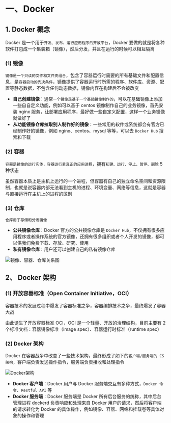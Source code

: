 # 一、Docker

## 1. Docker 概念

Docker 是一个用于`开发、发布、运行应用程序的开放平台`，Docker 要做的就是将各种软件打包成一个集装箱（镜像），然后分发，并且在运行的时候可以相互隔离

### (1) 镜像

`镜像是一个只读的文件和文件夹组合`，包含了容器运行时需要的所有基础文件和配置信息，是`容器启动的先决条件`，镜像提供了容器运行时所需的程序、软件库、资源、配置等静态数据，不包含任何动态数据，镜像内容在构建后不会被改变

* **自己创建镜像**：通常`一个镜像是基于一个基础镜像制作的`，可以在基础镜像上添加一些自自定义功能，例如可以基于 centos 镜像制作自己的业务镜像，首先安装 nginx 服务，让部署应用程序，最好做一些自定义配置，这样一个业务镜像就做好了
* **从功能镜像仓库拉取别人制作好的镜像**：一些常用的软件或系统都会有官方已经制作好的镜像，例如 nginx、centos、mysql 等等，可以去 `Docker Hub` 搜索和下载

### (2) 容器

`容器是镜像的运行实体，容器运行着真正的应用进程`，拥有`初建、运行、停止、暂停、删除` 5 种状态

虽然容器本质上是主机上运行的一个进程，但容器有自己的独立命名空间和资源限制，也就是说容器内部无法看到主机的进程、环境变量、网络等信息，这就是容器与直接运行在主机上的进程的区别

### (3) 仓库

`仓库用于存储和分发镜像`

* **公共镜像仓库**：Docker 官方的公共镜像仓库是 `Docker Hub`，不仅拥有很多应用程序或者操作系统的官方镜像，还拥有很多组织或者个人开发的镜像，都可以供我们免费下载、存放、研究、使用
* **私有镜像仓库**：用户还可以创建自己的私有镜像仓库

![镜像、容器、仓库关系图]()

## 2、 Docker 架构

### (1) 开放容器标准（Open Container Initiative，OCI）

容器技术的发展过程中爆发了容器标准之争，容器编排技术之争，最终爆发了容器大战

由此诞生了开放容器标准 OCI，OCI 是一个轻量、开放的治理结构，目前主要有 2 个标准文档：容器镜像标准（image spec）、容器运行时标准（runtime spec）

### (2) Docker 架构

Docker 在容器战争中改变了一些技术架构，最终形成了如下的`客户端/服务端的 CS 架构`，客户端负责发送操作指令，服务端负责接收和处理指令

![Docker架构]()

* **Docker 客户端**：Docker 用户与 Docker 服务端交互有多种方式，`Docker 命令`、`Restful API` 等
* **Docker 服务端**：Docker 服务端是 Docker 所有后台服务的统称，其中后台管理进程 dockerd 负责响应和处理来自 Docker 用户的请求，然后将客户端的请求转化为 Docker 的具体操作，例如镜像、容器、网络和挂载卷等具体对象的操作和管理
